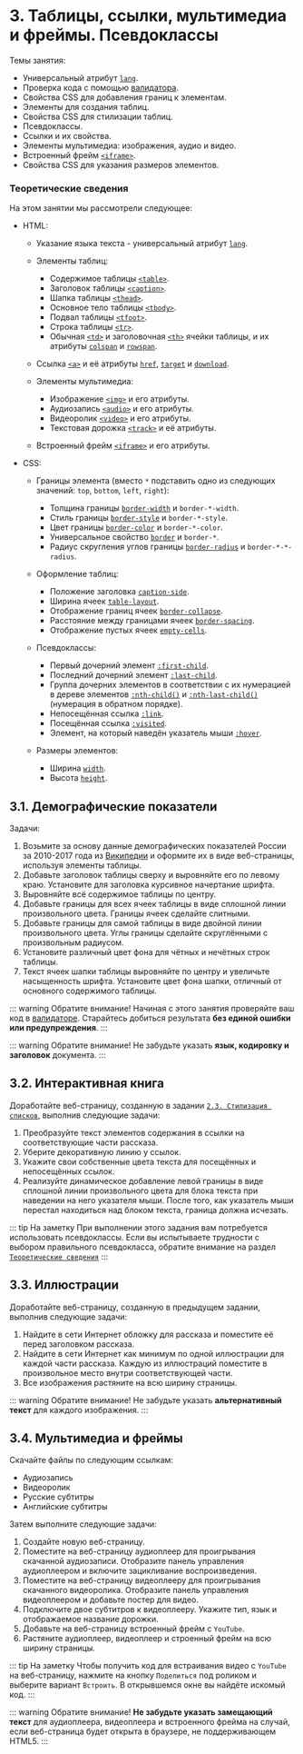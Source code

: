 # 3. Таблицы, ссылки, мультимедиа и фреймы. Псевдоклассы

Темы занятия:

- Универсальный атрибут [`lang`](https://webref.ru/html/attr/lang).
- Проверка кода с помощью [валидатора](https://validator.w3.org/).
- Свойства CSS для добавления границ к элементам.
- Элементы для создания таблиц.
- Свойства CSS для стилизации таблиц.
- Псевдоклассы.
- Ссылки и их свойства.
- Элементы мультимедиа: изображения, аудио и видео.
- Встроенный фрейм [`<iframe>`](https://webref.ru/html/iframe).
- Свойства CSS для указания размеров элементов.

### Теоретические сведения

На этом занятии мы рассмотрели следующее:

- HTML:

  - Указание языка текста - универсальный атрибут [`lang`](https://webref.ru/html/attr/lang).

  - Элементы таблиц:

    - Содержимое таблицы [`<table>`](https://webref.ru/html/table).
    - Заголовок таблицы [`<caption>`](https://webref.ru/html/caption).
    - Шапка таблицы [`<thead>`](https://webref.ru/html/thead).
    - Основное тело таблицы [`<tbody>`](https://webref.ru/html/tbody).
    - Подвал таблицы [`<tfoot>`](https://webref.ru/html/tfoot).
    - Строка таблицы [`<tr>`](https://webref.ru/html/tr).
    - Обычная [`<td>`](https://webref.ru/html/td) и заголовочная [`<th>`](https://webref.ru/html/th) ячейки таблицы, и их атрибуты [`colspan`](https://webref.ru/html/td/colspan) и [`rowspan`](https://webref.ru/html/td/rowspan).

  - Ссылка [`<a>`](https://webref.ru/html/a) и её атрибуты [`href`](https://webref.ru/html/a/href), [`target`](https://webref.ru/html/a/target) и [`download`](https://webref.ru/html/a/download).

  - Элементы мультимедиа:

    - Изображение [`<img>`](https://webref.ru/html/img) и его атрибуты.
    - Аудиозапись [`<audio>`](https://webref.ru/html/audio) и его атрибуты.
    - Видеоролик [`<video>`](https://webref.ru/html/video) и его атрибуты.
    - Текстовая дорожка [`<track>`](https://webref.ru/html/track) и её атрибуты.

  - Встроенный фрейм [`<iframe>`](https://webref.ru/html/iframe) и его атрибуты.

- CSS:

  - Границы элемента (вместо `*` подставить одно из следующих значений: `top`, `bottom`, `left`, `right`):

    - Толщина границы [`border-width`](https://webref.ru/css/border-width) и `border-*-width`.
    - Стиль границы [`border-style`](https://webref.ru/css/border-style) и `border-*-style`.
    - Цвет границы [`border-color`](https://webref.ru/css/border-color) и `border-*-color`.
    - Универсальное свойство [`border`](https://webref.ru/css/border) и `border-*`.
    - Радиус скругления углов границы [`border-radius`](https://webref.ru/css/border-radius) и `border-*-*-radius`.

  - Оформление таблиц:

    - Положение заголовка [`caption-side`](https://webref.ru/css/caption-side).
    - Ширина ячеек [`table-layout`](https://webref.ru/css/table-layout).
    - Отображение границ ячеек [`border-collapse`](https://webref.ru/css/border-collapse).
    - Расстояние между границами ячеек [`border-spacing`](https://webref.ru/css/border-spacing).
    - Отображение пустых ячеек [`empty-cells`](https://webref.ru/css/empty-cells).

  - Псевдоклассы:

    - Первый дочерний элемент [`:first-child`](https://webref.ru/css/first-child).
    - Последний дочерний элемент [`:last-child`](https://webref.ru/css/last-child).
    - Группа дочерних элементов в соответствии с их нумерацией в дереве элементов [`:nth-child()`](https://webref.ru/css/nth-child) и [`:nth-last-child()`](https://webref.ru/css/nth-last-child) (нумерация в обратном порядке).
    - Непосещённая ссылка [`:link`](https://webref.ru/css/link).
    - Посещённая ссылка [`:visited`](https://webref.ru/css/visited).
    - Элемент, на который наведён указатель мыши [`:hover`](https://webref.ru/css/hover).

  - Размеры элементов:

    - Ширина [`width`](https://webref.ru/css/width).
    - Высота [`height`](https://webref.ru/css/height).

## 3.1. Демографические показатели

Задачи:

1. Возьмите за основу данные демографических показателей России за 2010-2017 года из [Википедии](https://ru.wikipedia.org/wiki/Население_России#Российская_Федерация) и оформите их в виде веб-страницы, используя элементы таблицы.
2. Добавьте заголовок таблицы сверху и выровняйте его по левому краю. Установите для заголовка курсивное начертание шрифта.
3. Выровняйте всё содержимое таблицы по центру.
4. Добавьте границы для всех ячеек таблицы в виде сплошной линии произвольного цвета. Границы ячеек сделайте слитными.
5. Добавьте границы для самой таблицы в виде двойной линии произвольного цвета. Углы границы сделайте скруглёнными с произвольным радиусом.
6. Установите различный цвет фона для чётных и нечётных строк таблицы.
7. Текст ячеек шапки таблицы выровняйте по центру и увеличьте насыщенность шрифта. Установите цвет фона шапки, отличный от основного содержимого таблицы.

::: warning Обратите внимание!
Начиная с этого занятия проверяйте ваш код в [валидаторе](https://validator.w3.org/). Старайтесь добиться результата **без единой ошибки или предупреждения**.
:::

::: warning Обратите внимание!
Не забудьте указать **язык, кодировку и заголовок** документа.
:::

## 3.2. Интерактивная книга

Доработайте веб-страницу, созданную в задании [`2.3. Стилизация списков`](../../practice/02/#_2-3-стиnизация-списков), выполнив следующие задачи:

1. Преобразуйте текст элементов содержания в ссылки на соответствующие части рассказа.
2. Уберите декоративную линию у ссылок.
3. Укажите свои собственные цвета текста для посещённых и непосещённых ссылок.
4. Реализуйте динамическое добавление левой границы в виде сплошной линии произвольного цвета для блока текста при наведении на него указателя мыши. После того, как указатель мыши перестал находиться над блоком текста, граница должна исчезать.

::: tip На заметку
При выполнении этого задания вам потребуется использовать псевдоклассы. Если вы испытываете трудности с выбором правильного псевдокласса, обратите внимание на раздел [`Теоретические сведения`](../../practice/02/#теоретические-сведения)
:::

## 3.3. Иллюстрации

Доработайте веб-страницу, созданную в предыдущем задании, выполнив следующие задачи:

1. Найдите в сети Интернет обложку для рассказа и поместите её перед заголовком рассказа.
2. Найдите в сети Интернет как минимум по одной иллюстрации для каждой части рассказа. Каждую из иллюстраций поместите в произвольное место внутри соответствующей части.
3. Все изображения растяните на всю ширину страницы.

::: warning Обратите внимание!
Не забудьте указать **альтернативный текст** для каждого изображения.
:::

## 3.4. Мультимедиа и фреймы

Скачайте файлы по следующим ссылкам:

- <a :href="$withBase('/assets/audio.mp3')" download>Аудиозапись</a>
- <a :href="$withBase('/assets/video.mp4')" download>Видеоролик</a>
- <a :href="$withBase('/assets/subtitles.ru.vtt')" download>Русские субтитры</a>
- <a :href="$withBase('/assets/subtitles.en.vtt')" download>Английские субтитры</a>

Затем выполните следующие задачи:

1. Создайте новую веб-страницу.
2. Поместите на веб-страницу аудиоплеер для проигрывания скачанной аудиозаписи. Отобразите панель управления аудиоплеером и включите зацикливание воспроизведения.
3. Поместите на веб-страницу видеоплееру для проигрывания скачанного видеоролика. Отобразите панель управления видеоплеером и добавьте постер для видео.
4. Подключите двое субтитров к видеоплееру. Укажите тип, язык и отображаемое название дорожки.
5. Добавьте на веб-страницу встроенный фрейм с `YouTube`.
6. Растяните аудиоплеер, видеоплеер и строенный фрейм на всю ширину страницы.

::: tip На заметку
Чтобы получить код для встраивания видео с `YouTube` на веб-страницу, нажмите на кнопку `Поделиться` под роликом и выберите вариант `Встроить`. В открывшемся окне вы найдёте искомый код.
:::

::: warning Обратите внимание!
**Не забудьте указать замещающий текст** для аудиоплеера, видеоплеера и встроенного фрейма на случай, если веб-страница будет открыта в браузере, не поддерживающем HTML5.
:::